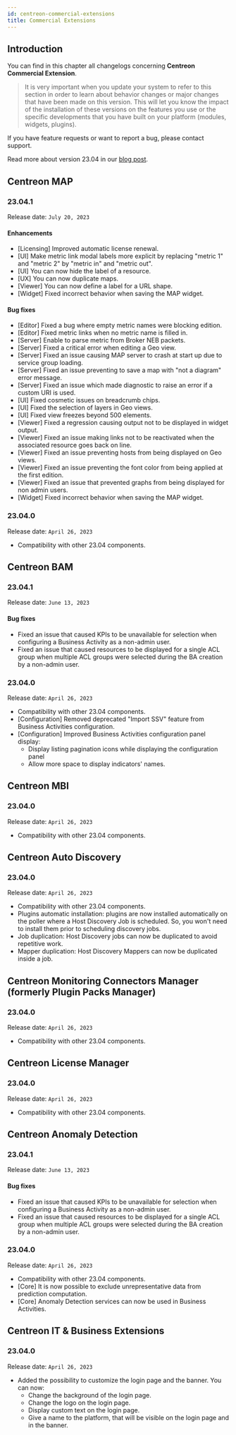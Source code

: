 ```yaml
---
id: centreon-commercial-extensions
title: Commercial Extensions
---
```


## Introduction

You can find in this chapter all changelogs concerning **Centreon Commercial Extension**.

> It is very important when you update your system to refer to this section in order to learn about behavior changes or
> major changes that have been made on this version. This will let you know the impact of the installation of these
> versions on the features you use or the specific developments that you have built on your platform (modules,
> widgets, plugins).

If you have feature requests or want to report a bug, please contact support.

Read more about version 23.04 in our [blog post](https://www.centreon.com/centreon-23-04-discover-the-latest-release/).

## Centreon MAP

### 23.04.1

Release date: `July 20, 2023`

#### Enhancements

- [Licensing] Improved automatic license renewal.
- [UI] Make metric link modal labels more explicit by replacing "metric 1" and "metric 2" by "metric in" and "metric out".
- [UI] You can now hide the label of a resource.
- [UX] You can now duplicate maps.
- [Viewer] You can now define a label for a URL shape.
- [Widget] Fixed incorrect behavior when saving the MAP widget.

#### Bug fixes

- [Editor] Fixed a bug where empty metric names were blocking edition.
- [Editor] Fixed metric links when no metric name is filled in.
- [Server] Enable to parse metric from Broker NEB packets.
- [Server] Fixed a critical error when editing a Geo view.
- [Server] Fixed an issue causing MAP server to crash at start up due to service group loading.
- [Server] Fixed an issue preventing to save a map with "not a diagram" error message.
- [Server] Fixed an issue which made diagnostic to raise an error if a custom URI is used.
- [UI] Fixed cosmetic issues on breadcrumb chips.
- [UI] Fixed the selection of layers in Geo views.
- [UI] Fixed view freezes beyond 500 elements.
- [Viewer] Fixed a regression causing output not to be displayed in widget output.
- [Viewer] Fixed an issue making links not to be reactivated when the associated resource goes back on line.
- [Viewer] Fixed an issue preventing hosts from being displayed on Geo views.
- [Viewer] Fixed an issue preventing the font color from being applied at the first edition.
- [Viewer] Fixed an issue that prevented graphs from being displayed for non admin users.
- [Widget] Fixed incorrect behavior when saving the MAP widget.

### 23.04.0

Release date: `April 26, 2023`

- Compatibility with other 23.04 components.

## Centreon BAM

### 23.04.1

Release date: `June 13, 2023`

#### Bug fixes

- Fixed an issue that caused KPIs to be unavailable for selection when configuring a Business Activity as a non-admin user.
- Fixed an issue that caused resources to be displayed for a single ACL group when multiple ACL groups were selected during the BA creation by a non-admin user.

### 23.04.0

Release date: `April 26, 2023`

- Compatibility with other 23.04 components.
- [Configuration] Removed deprecated "Import SSV" feature from Business Activities configuration.
- [Configuration] Improved Business Activities configuration panel display:
   - Display listing pagination icons while displaying the configuration panel
   - Allow more space to display indicators' names.

## Centreon MBI

### 23.04.0

Release date: `April 26, 2023`

- Compatibility with other 23.04 components.

## Centreon Auto Discovery

### 23.04.0

Release date: `April 26, 2023`

- Compatibility with other 23.04 components.
- Plugins automatic installation: plugins are now installed automatically on the poller where a Host Discovery Job is scheduled. So, you won't need to install them prior to scheduling discovery jobs.
- Job duplication: Host Discovery jobs can now be duplicated to avoid repetitive work.
- Mapper duplication: Host Discovery Mappers can now be duplicated inside a job.

## Centreon Monitoring Connectors Manager (formerly Plugin Packs Manager)

### 23.04.0

Release date: `April 26, 2023`

- Compatibility with other 23.04 components.

## Centreon License Manager

### 23.04.0

Release date: `April 26, 2023`

- Compatibility with other 23.04 components.

## Centreon Anomaly Detection

### 23.04.1

Release date: `June 13, 2023`

#### Bug fixes

- Fixed an issue that caused KPIs to be unavailable for selection when configuring a Business Activity as a non-admin user.
- Fixed an issue that caused resources to be displayed for a single ACL group when multiple ACL groups were selected during the BA creation by a non-admin user.

### 23.04.0

Release date: `April 26, 2023`

- Compatibility with other 23.04 components.
- [Core] It is now possible to exclude unrepresentative data from prediction computation.
- [Core] Anomaly Detection services can now be used in Business Activities.

## Centreon IT & Business Extensions

### 23.04.0

Release date: `April 26, 2023`

- Added the possibility to customize the login page and the banner. You can now:
  - Change the background of the login page.
  - Change the logo on the login page.
  - Display custom text on the login page.
  - Give a name to the platform, that will be visible on the login page and in the banner.
